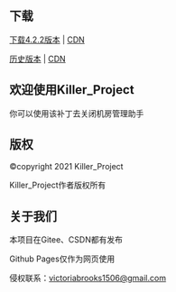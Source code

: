 
## 下载

[下载4.2.2版本](https://github.com/killerprojecte/Killer-Project/releases/download/Killer_4.2.2/Killer_4.2.2.zip)
|
[CDN](Https://gitee.com/KillerProject/Killer-Project/attach_files/649288/download/Killer_4.2.2.zip)

[历史版本](https://github.com/killerprojecte/Killer_Project/releases)
|
[CDN](https://gitee.com/KillerProject/Killer-Project/releases)

## 欢迎使用Killer_Project

你可以使用该补丁去关闭机房管理助手

## 版权

©copyright 2021 Killer_Project

Killer_Project作者版权所有

## 关于我们

本项目在Gitee、CSDN都有发布

Github Pages仅作为网页使用

侵权联系：victoriabrooks1506@gmail.com
